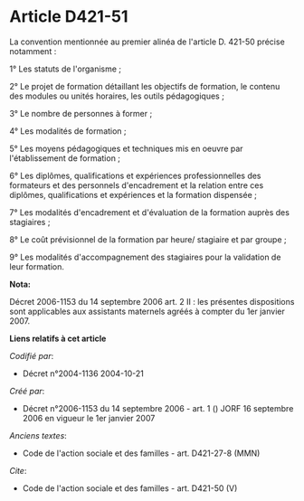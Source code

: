 # Article D421-51

La convention mentionnée au premier alinéa de l'article D. 421-50 précise notamment : 

1° Les statuts de l'organisme ; 

2° Le projet de formation détaillant les objectifs de formation, le contenu des modules ou unités horaires, les outils
pédagogiques ; 

3° Le nombre de personnes à former ; 

4° Les modalités de formation ; 

5° Les moyens pédagogiques et techniques mis en oeuvre par l'établissement de formation ; 

6° Les diplômes, qualifications et expériences professionnelles des formateurs et des personnels d'encadrement et la relation
entre ces diplômes, qualifications et expériences et la formation dispensée ; 

7° Les modalités d'encadrement et d'évaluation de la formation auprès des stagiaires ; 

8° Le coût prévisionnel de la formation par heure/ stagiaire et par groupe ; 

9° Les modalités d'accompagnement des stagiaires pour la validation de leur formation.

**Nota:**

Décret 2006-1153 du 14 septembre 2006 art. 2 II : les présentes dispositions sont applicables aux assistants maternels agréés
à compter du 1er janvier 2007.

**Liens relatifs à cet article**

_Codifié par_:

  - Décret n°2004-1136 2004-10-21

_Créé par_:

  - Décret n°2006-1153 du 14 septembre 2006 - art. 1 () JORF 16 septembre 2006 en vigueur le 1er janvier 2007

_Anciens textes_:

  - Code de l'action sociale et des familles - art. D421-27-8 (MMN)

_Cite_:

  - Code de l'action sociale et des familles - art. D421-50 (V)
